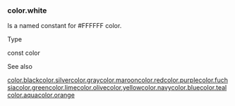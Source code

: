 ### color.white

Is a named constant for #FFFFFF color.

Type

const color

See also

[color.black](#const_color.black)[color.silver](#const_color.silver)[color.gray](#const_color.gray)[color.maroon](#const_color.maroon)[color.red](#const_color.red)[color.purple](#const_color.purple)[color.fuchsia](#const_color.fuchsia)[color.green](#const_color.green)[color.lime](#const_color.lime)[color.olive](#const_color.olive)[color.yellow](#const_color.yellow)[color.navy](#const_color.navy)[color.blue](#const_color.blue)[color.teal](#const_color.teal)[color.aqua](#const_color.aqua)[color.orange](#const_color.orange)
